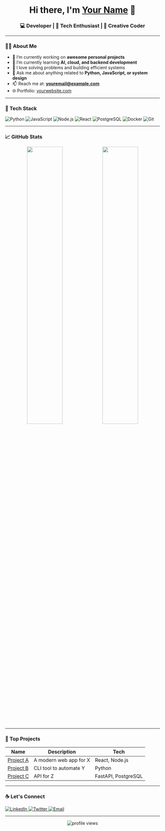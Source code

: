 <h1 align="center">Hi there, I'm <a href="https://yourwebsite.com" target="_blank">Your Name</a> 👋</h1>
<h3 align="center">💻 Developer | 🚀 Tech Enthusiast | 🎨 Creative Coder</h3>

---

### 🧑‍💻 About Me

- 🔭 I’m currently working on **awesome personal projects**
- 🌱 I’m currently learning **AI, cloud, and backend development**
- 🧠 I love solving problems and building efficient systems
- 💬 Ask me about anything related to **Python, JavaScript, or system design**
- 📫 Reach me at: **youremail@example.com**
- 🌐 Portfolio: [yourwebsite.com](https://yourwebsite.com)

---

### 🚀 Tech Stack

![Python](https://img.shields.io/badge/-Python-333333?style=flat&logo=python)
![JavaScript](https://img.shields.io/badge/-JavaScript-333333?style=flat&logo=javascript)
![Node.js](https://img.shields.io/badge/-Node.js-333333?style=flat&logo=node.js)
![React](https://img.shields.io/badge/-React-333333?style=flat&logo=react)
![PostgreSQL](https://img.shields.io/badge/-PostgreSQL-333333?style=flat&logo=postgresql)
![Docker](https://img.shields.io/badge/-Docker-333333?style=flat&logo=docker)
![Git](https://img.shields.io/badge/-Git-333333?style=flat&logo=git)

---

### 📈 GitHub Stats

<p align="center">
  <img width="48%" src="https://github-readme-stats.vercel.app/api?username=yourusername&show_icons=true&theme=radical" />
  <img width="48%" src="https://github-readme-streak-stats.herokuapp.com/?user=yourusername&theme=radical" />
</p>

---

### 📂 Top Projects

| Name                                                   | Description            | Tech                |
| ------------------------------------------------------ | ---------------------- | ------------------- |
| [Project A](https://github.com/yourusername/project-a) | A modern web app for X | React, Node.js      |
| [Project B](https://github.com/yourusername/project-b) | CLI tool to automate Y | Python              |
| [Project C](https://github.com/yourusername/project-c) | API for Z              | FastAPI, PostgreSQL |

---

### ☕ Let's Connect

<p align="left">
  <a href="https://linkedin.com/in/yourusername" target="_blank">
    <img src="https://img.shields.io/badge/LinkedIn-0A66C2?style=for-the-badge&logo=linkedin&logoColor=white" alt="LinkedIn" />
  </a>
  <a href="https://twitter.com/yourusername" target="_blank">
    <img src="https://img.shields.io/badge/Twitter-1DA1F2?style=for-the-badge&logo=twitter&logoColor=white" alt="Twitter" />
  </a>
  <a href="mailto:youremail@example.com">
    <img src="https://img.shields.io/badge/Email-D14836?style=for-the-badge&logo=gmail&logoColor=white" alt="Email" />
  </a>
</p>

---

<p align="center">
  <img src="https://komarev.com/ghpvc/?username=yourusername&label=Profile%20views&color=0e75b6&style=flat" alt="profile views" />
</p>
